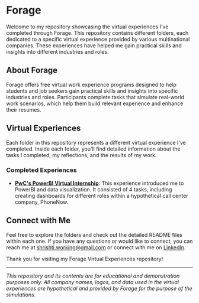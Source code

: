 # Forage

Welcome to my repository showcasing the virtual experiences I've completed through Forage. This repository contains different folders, each dedicated to a specific virtual experience provided by various multinational companies. These experiences have helped me gain practical skills and insights into different industries and roles.

## About Forage

Forage offers free virtual work experience programs designed to help students and job seekers gain practical skills and insights into specific industries and roles. Participants complete tasks that simulate real-world work scenarios, which help them build relevant experience and enhance their resumes.

## Virtual Experiences
Each folder in this repository represents a different virtual experience I've completed. Inside each folder, you'll find detailed information about the tasks I completed, my reflections, and the results of my work.

### Completed Experiences

- **[PwC's PowerBI Virtual Internship](PowerBI%20by%20pwc/README.md)**: This experience introduced me to PowerBI and data visualization. It consisted of 4 tasks, including creating dashboards for different roles within a hypothetical call center company, PhoneNow.

## Connect with Me

Feel free to explore the folders and check out the detailed README files within each one. If you have any questions or would like to connect, you can reach me at shrishti.working@gmail.com or connect with me on [LinkedIn](https://www.linkedin.com/in/shrishti-soni/).

Thank you for visiting my Forage Virtual Experiences repository!

---

*This repository and its contents are for educational and demonstration purposes only. All company names, logos, and data used in the virtual experiences are hypothetical and provided by Forage for the purpose of the simulations.*
